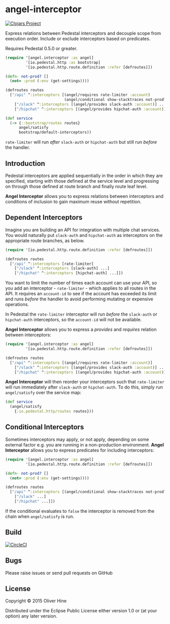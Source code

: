 # angel-interceptor

[![Clojars Project](http://clojars.org/angel-interceptor/latest-version.svg)](http://clojars.org/angel-interceptor)

Express relations between Pedestal interceptors and decouple scope from execution order.
Include or exclude interceptors based on predicates.

Requires Pedestal 0.5.0 or greater.

```clojure
(require '[angel.interceptor :as angel]
         '[io.pedestal.http :as bootstrap]
         '[io.pedestal.http.route.definition :refer [defroutes]])

(defn- not-prod? []
  (not= :prod (:env (get-settings))))

(defroutes routes
  ["/api" ^:interceptors [(angel/requires rate-limiter :account)
                          (angel/conditional show-stacktraces not-prod?)]
    ["/slack" ^:interceptors [(angel/provides slack-auth :account)] ...]
    ["/hipchat" ^:interceptors [(angel/provides hipchat-auth :account)] ...]])

(def service
  (-> {::bootstrap/routes routes}
      angel/satisfy
      bootstrap/default-interceptors))
```

`rate-limiter` will run *after* `slack-auth` or `hipchat-auth` but still run *before* the handler.

## Introduction

Pedestal interceptors are applied sequentially in the order in which they are specified, starting with
those defined at the service level and progressing on through those defined at route branch and finally route leaf level.

**Angel Interceptor** allows you to express relations between interceptors and conditions of inclusion
to gain maximum reuse without repetition.

## Dependent Interceptors

Imagine you are building an API for integration with multiple chat services.
You would naturally put `slack-auth` and `hipchat-auth` as interceptors on the appropriate route branches, as below.

```clojure
(require '[io.pedestal.http.route.definition :refer [defroutes]])

(defroutes routes
  ["/api" ^:interceptors [rate-limiter]
    ["/slack" ^:interceptors [slack-auth] ...]
    ["/hipchat" ^:interceptors [hipchat-auth] ...]])
```

You want to limit the number of times each account can use your API, so you add an interceptor - `rate-limiter` - which applies to all routes in the API.
It requires an `account-id` to see if the account has exceeded its limit and runs *before* the handler to avoid performing mutating or expensive operations.

In Pedestal the `rate-limiter` interceptor will run *before* the `slack-auth` or `hipchat-auth` interceptors, so the `account-id` will not be available.

**Angel Interceptor** allows you to express a _provides_ and _requires_ relation between interceptors:

```clojure
(require '[angel.interceptor :as angel]
         '[io.pedestal.http.route.definition :refer [defroutes]])

(defroutes routes
  ["/api" ^:interceptors [(angel/requires rate-limiter :account)]
    ["/slack" ^:interceptors [(angel/provides slack-auth :account)] ...]
    ["/hipchat" ^:interceptors [(angel/provides hipchat-auth :account)] ...]])
```

**Angel Interceptor** will then reorder your interceptors such that `rate-limiter` will run immediately after `slack-auth` or `hipchat-auth`.
To do this, simply run `angel/satisfy` over the service map:

```clojure
(def service
  (angel/satisfy
    {:io.pedestal.http/routes routes}))
```

## Conditional Interceptors

Sometimes interceptors may apply, or not apply, depending on some external factor e.g. you are running in a non-production
environment. **Angel Interceptor** allows you to express predicates for including interceptors:

```clojure
(require '[angel.interceptor :as angel]
         '[io.pedestal.http.route.definition :refer [defroutes]])

(defn- not-prod? []
  (not= :prod (:env (get-settings))))

(defroutes routes
  ["/api" ^:interceptors [(angel/conditional show-stacktraces not-prod?)]
    ["/slack" ...]
    ["/hipchat" ...]])
```

If the conditional evaluates to `false` the interceptor is removed from the chain when `angel/satisfy` is run.

## Build
[![CircleCI](https://circleci.com/gh/oliyh/angel-interceptor.svg?style=svg)](https://circleci.com/gh/oliyh/angel-interceptor)

## Bugs

Please raise issues or send pull requests on GitHub

## License

Copyright © 2015 Oliver Hine

Distributed under the Eclipse Public License either version 1.0 or (at
your option) any later version.
